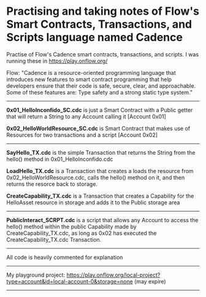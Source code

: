# Practising and taking notes of Flow's Smart Contracts, Transactions, and Scripts language named Cadence
Practise of Flow's Cadence smart contracts, transactions, and scripts. I was running these in https://play.onflow.org/

Flow: "Cadence is a resource-oriented programming language that introduces new features to smart contract programming that help developers ensure that their code is safe, secure, clear, and approachable. Some of these features are: Type safety and a strong static type system."

---

**0x01_HelloInconfido_SC.cdc** is just a Smart Contract with a Public getter that will return a String to any Account calling it [Account 0x01]

**0x02_HelloWorldResource_SC.cdc** is Smart Contract that makes use of Resources for two transactions and a script [Account 0x02]

---

**SayHello_TX.cdc** is the simple Transaction that returns the String from the hello() method in 0x01_HelloInconfido.cdc

**LoadHello_TX.cdc** is a Transaction that creates a loads the resource from 0x02_HelloWorldResource.cdc, calls the hello() method on it, and then returns the resorce back to storage.

**CreateCapability_TX.cdc** is a Transaction that creates a Capability for the HelloAsset resource in storage and adds it to the Public storage area

---

**PublicInteract_SCRPT.cdc** is a script that allows any Account to access the hello() method within the public Capability made by CreateCapability_TX.cdc, as long as 0x02 has executed the CreateCapability_TX.cdc Transaction.

---

All code is heavily commented for explanation

---

My playground project: https://play.onflow.org/local-project?type=account&id=local-account-0&storage=none (may expire)

---
